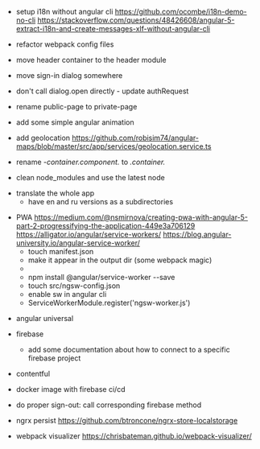 + setup i18n without angular cli
https://github.com/ocombe/i18n-demo-no-cli
https://stackoverflow.com/questions/48426608/angular-5-extract-i18n-and-create-messages-xlf-without-angular-cli

- refactor webpack config files

+ move header container to the header module

+ move sign-in dialog somewhere

+ don't call dialog.open directly - update authRequest

+ rename public-page to private-page

+ add some simple angular animation

+ add geolocation https://github.com/robisim74/angular-maps/blob/master/src/app/services/geolocation.service.ts

+ rename *-container.component.* to *.container.*

+ clean node_modules and use the latest node

- translate the whole app
    - have en and ru versions as a subdirectories

+ PWA
https://medium.com/@nsmirnova/creating-pwa-with-angular-5-part-2-progressifying-the-application-449e3a706129
https://alligator.io/angular/service-workers/
https://blog.angular-university.io/angular-service-worker/
    + touch manifest.json
    + make it appear in the output dir (some webpack magic)
    +  <link rel="manifest" href="manifest.json">
    + npm install @angular/service-worker --save
    + touch src/ngsw-config.json
    + enable sw in angular cli
    + ServiceWorkerModule.register('ngsw-worker.js') 

- angular universal

+ firebase
    - add some documentation about how to connect to a specific firebase project

+ contentful

- docker image with firebase ci/cd

+ do proper sign-out: call corresponding firebase method

+ ngrx persist
https://github.com/btroncone/ngrx-store-localstorage

- webpack visualizer https://chrisbateman.github.io/webpack-visualizer/
